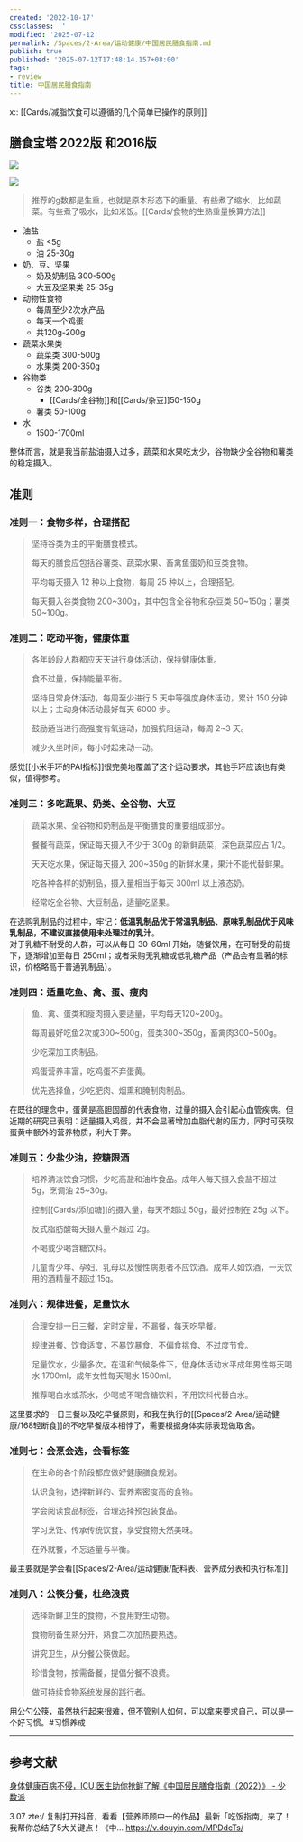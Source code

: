 ```yaml
---
created: '2022-10-17'
cssclasses: ''
modified: '2025-07-12'
permalink: /Spaces/2-Area/运动健康/中国居民膳食指南.md
publish: true
published: '2025-07-12T17:48:14.157+08:00'
tags:
- review
title: 中国居民膳食指南
---
```

x:: [[Cards/减脂饮食可以遵循的几个简单已操作的原则]]

## 膳食宝塔 2022版 和2016版

![](https://img.oldwinter.top/c9n0625b34tfv76jsu0g.jpeg)

![](https://img.oldwinter.top/20221017231031.png)

> 推荐的g数都是生重，也就是原本形态下的重量。有些煮了缩水，比如蔬菜。有些煮了吸水，比如米饭。[[Cards/食物的生熟重量换算方法]]

- 油盐
	- 盐 <5g 
	- 油 25-30g
- 奶、豆、坚果
	- 奶及奶制品 300-500g
	- 大豆及坚果类 25-35g
- 动物性食物
	- 每周至少2次水产品
	- 每天一个鸡蛋
	- 共120g-200g
- 蔬菜水果类
	- 蔬菜类 300-500g
	- 水果类 200-350g
- 谷物类
	- 谷类 200-300g
		- [[Cards/全谷物]]和[[Cards/杂豆]]50-150g
	- 薯类 50-100g
- 水
	- 1500-1700ml

整体而言，就是我当前盐油摄入过多，蔬菜和水果吃太少，谷物缺少全谷物和薯类的稳定摄入。

## 准则

### 准则一：食物多样，合理搭配

> 坚持谷类为主的平衡膳食模式。
>
> 每天的膳食应包括谷薯类、蔬菜水果、畜禽鱼蛋奶和豆类食物。
>
> 平均每天摄入 12 种以上食物，每周 25 种以上，合理搭配。
>
> 每天摄入谷类食物 200~300g，其中包含全谷物和杂豆类 50~150g；薯类 50~100g。

### 准则二：吃动平衡，健康体重

> 各年龄段人群都应天天进行身体活动，保持健康体重。
>
> 食不过量，保持能量平衡。
>
> 坚持日常身体活动，每周至少进行 5 天中等强度身体活动，累计 150 分钟以上；主动身体活动最好每天 6000 步。
>
> 鼓励适当进行高强度有氧运动，加强抗阻运动，每周 2~3 天。
>
> 减少久坐时间，每小时起来动一动。

感觉[[小米手环的PAI指标]]很完美地覆盖了这个运动要求，其他手环应该也有类似，值得参考。

### 准则三：多吃蔬果、奶类、全谷物、大豆

> 蔬菜水果、全谷物和奶制品是平衡膳食的重要组成部分。
>
> 餐餐有蔬菜，保证每天摄入不少于 300g 的新鲜蔬菜，深色蔬菜应占 1/2。
>
> 天天吃水果，保证每天摄入 200~350g 的新鲜水果，果汁不能代替鲜果。
>
> 吃各种各样的奶制品，摄入量相当于每天 300ml 以上液态奶。
>
> 经常吃全谷物、大豆制品，适量吃坚果。

在选购乳制品的过程中，牢记：**低温乳制品优于常温乳制品、原味乳制品优于风味乳制品，不建议直接使用未处理过的乳汁**。  
对于乳糖不耐受的人群，可以从每日 30-60ml 开始，随餐饮用，在可耐受的前提下，逐渐增加至每日 250ml；或者采购无乳糖或低乳糖产品（产品会有显著的标识，价格略高于普通乳制品）。

### 准则四：适量吃鱼、禽、蛋、瘦肉

> 鱼、禽、蛋类和瘦肉摄入要适量，平均每天120~200g。
>
> 每周最好吃鱼2次或300~500g，蛋类300~350g，畜禽肉300~500g。
>
> 少吃深加工肉制品。
>
> 鸡蛋营养丰富，吃鸡蛋不弃蛋黄。
>
> 优先选择鱼，少吃肥肉、烟熏和腌制肉制品。

在既往的理念中，蛋黄是高胆固醇的代表食物，过量的摄入会引起心血管疾病。但近期的研究已表明：适量摄入鸡蛋，并不会显著增加血脂代谢的压力，同时可获取蛋黄中额外的营养物质，利大于弊。

### 准则五：少盐少油，控糖限酒

> 培养清淡饮食习惯，少吃高盐和油炸食品。成年人每天摄入食盐不超过 5g，烹调油 25~30g。
>
> 控制[[Cards/添加糖]]的摄入量，每天不超过 50g，最好控制在 25g 以下。
>
> 反式脂肪酸每天摄入量不超过 2g。
>
> 不喝或少喝含糖饮料。
>
> 儿童青少年、孕妇、乳母以及慢性病患者不应饮酒。成年人如饮酒，一天饮用的酒精量不超过 15g。

### 准则六：规律进餐，足量饮水

> 合理安排一日三餐，定时定量，不漏餐，每天吃早餐。
>
> 规律进餐、饮食适度，不暴饮暴食、不偏食挑食、不过度节食。
>
> 足量饮水，少量多次。在温和气候条件下，低身体活动水平成年男性每天喝水 1700ml，成年女性每天喝水 1500ml。
>
> 推荐喝白水或茶水，少喝或不喝含糖饮料，不用饮料代替白水。

这里要求的一日三餐以及吃早餐原则，和我在执行的[[Spaces/2-Area/运动健康/168轻断食]]的不吃早餐版本相悖了，需要根据身体实际表现做取舍。

### 准则七：会烹会选，会看标签

> 在生命的各个阶段都应做好健康膳食规划。
>
> 认识食物，选择新鲜的、营养素密度高的食物。
>
> 学会阅读食品标签，合理选择预包装食品。
>
> 学习烹饪、传承传统饮食，享受食物天然美味。
>
> 在外就餐，不忘适量与平衡。

最主要就是学会看[[Spaces/2-Area/运动健康/配料表、营养成分表和执行标准]]

### 准则八：公筷分餐，杜绝浪费

> 选择新鲜卫生的食物，不食用野生动物。
>
> 食物制备生熟分开，熟食二次加热要热透。
>
> 讲究卫生，从分餐公筷做起。
>
> 珍惜食物，按需备餐，提倡分餐不浪费。
>
> 做可持续食物系统发展的践行者。

用公勺公筷，虽然执行起来很难，但不管别人如何，可以拿来要求自己，可以是一个好习惯。#习惯养成

---

## 参考文献

[身体健康百病不侵，ICU 医生助你抢鲜了解《中国居民膳食指南（2022）》 - 少数派](https://sspai.com/post/72984)

3.07 zte:/ 复制打开抖音，看看【营养师顾中一的作品】最新「吃饭指南」来了！我帮你总结了5大关键点！《中… https://v.douyin.com/MPDdcTs/
